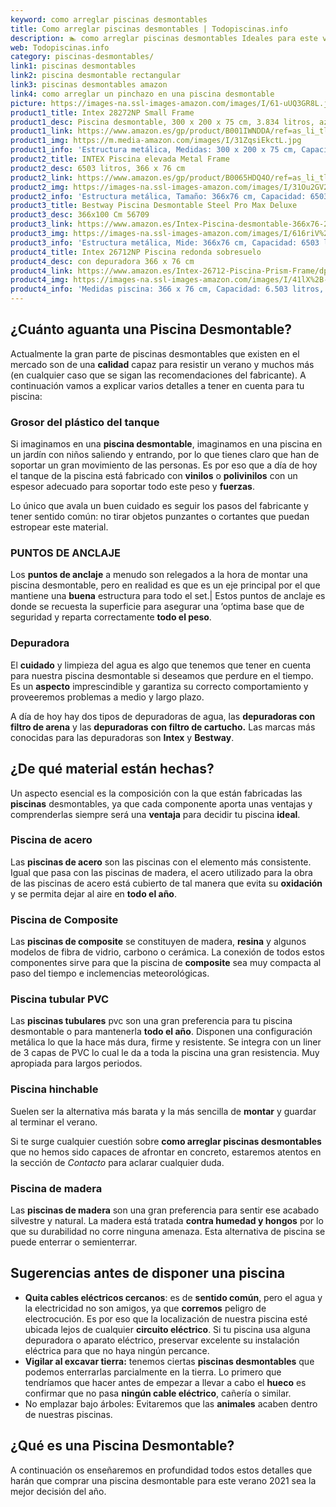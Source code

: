 ```yaml
---
keyword: como arreglar piscinas desmontables
title: Como arreglar piscinas desmontables | Todopiscinas.info
description: 🏊 como arreglar piscinas desmontables Ideales para este verano 2021. Aquí puedes comprar como arreglar piscinas desmontables y comparar con otras similares. No dejes escapar como arreglar piscinas desmontables a un precio realmente tentador.
web: Todopiscinas.info
category: piscinas-desmontables/
link1: piscinas desmontables
link2: piscina desmontable rectangular
link3: piscinas desmontables amazon
link4: como arreglar un pinchazo en una piscina desmontable
picture: https://images-na.ssl-images-amazon.com/images/I/61-uUQ3GR8L.jpg
product1_title: Intex 28272NP Small Frame
product1_desc: Piscina desmontable, 300 x 200 x 75 cm, 3.834 litros, azul
product1_link: https://www.amazon.es/gp/product/B001IWNDDA/ref=as_li_tl?ie=UTF8&camp=3638&creative=24630&creativeASIN=B001IWNDDA&linkCode=as2&tag=todopiscinas0e-21&linkId=25b9d647487c889cb6ef56ed63f50ca1
product1_img: https://m.media-amazon.com/images/I/31ZqsiEkctL.jpg
product1_info: 'Estructura metálica, Medidas: 300 x 200 x 75 cm, Capacidad: 3.834 litros, Para 6 personas (+ 6 años), Fácil montaje, Forma rectangular'
product2_title: INTEX Piscina elevada Metal Frame
product2_desc: 6503 litros, 366 x 76 cm
product2_link: https://www.amazon.es/gp/product/B0065HDQ4O/ref=as_li_tl?ie=UTF8&camp=3638&creative=24630&creativeASIN=B0065HDQ4O&linkCode=as2&tag=todopiscinas0e-21&linkId=ed2430e3ba564d3527ee103df33ed7b3
product2_img: https://images-na.ssl-images-amazon.com/images/I/31Ou2GV2SAL.jpg
product2_info: 'Estructura metálica, Tamaño: 366x76 cm, Capacidad: 6503 litros, Forma circular, De 4 a 7 personas (+6 años)'
product3_title: Bestway Piscina Desmontable Steel Pro Max Deluxe
product3_desc: 366x100 Cm 56709
product3_link: https://www.amazon.es/Intex-Piscina-desmontable-366x76-28210NP/dp/B0065HDQ4O?__mk_es_ES=%C3%85M%C3%85%C5%BD%C3%95%C3%91&crid=25UQGV9HG2INI&dchild=1&keywords=piscinas+desmontables&qid=1615854176&sprefix=piscinas+dem%2Caps%2C201&sr=8-5&linkCode=ll1&tag=todopiscinas0e-21&linkId=34f200977c6cbaab1f3f4d9ac0e64755&language=es_ES&ref_=as_li_ss_tl
product3_img: https://images-na.ssl-images-amazon.com/images/I/616riV%2BiY3L.jpg
product3_info: 'Estructura metálica, Mide: 366x76 cm, Capacidad: 6503 litros, De 4 a 7 personas mayores de 6 años, Forma circular, Tecnología Super-Tough'
product4_title: Intex 26712NP Piscina redonda sobresuelo
product4_desc: con depuradora 366 x 76 cm
product4_link: https://www.amazon.es/Intex-26712-Piscina-Prism-Frame/dp/B07FB823GL?__mk_es_ES=%C3%85M%C3%85%C5%BD%C3%95%C3%91&dchild=1&keywords=piscinas+desmontables+con+depuradora&qid=1615936418&sr=8-5&linkCode=ll1&tag=todopiscinas0e-21&linkId=d98699de7830cd471766fa1daa36de34&language=es_ES&ref_=as_li_ss_tl
product4_img: https://images-na.ssl-images-amazon.com/images/I/41lX%2B-YpibL.jpg
product4_info: 'Medidas piscina: 366 x 76 cm, Capacidad: 6.503 litros, Incluye depuradora de cartucha A, Lona resistente triple capa'
---
```




## ¿Cuánto aguanta una Piscina Desmontable?

Actualmente la gran parte de piscinas desmontables que existen en el mercado son de una **calidad** capaz para resistir un verano y muchos más (en cualquier caso que se sigan las recomendaciones del fabricante). A continuación vamos a explicar varios detalles a tener en cuenta para tu piscina:


### Grosor del plástico del tanque

Si imaginamos en una **piscina desmontable**, imaginamos en una piscina en un jardín con niños saliendo y entrando, por lo que tienes claro que han de soportar un gran movimiento de las personas. Es por eso que a día de hoy el tanque de la piscina está fabricado con **vinilos** o **polivinilos** con un espesor adecuado para soportar todo este peso y **fuerzas**.

Lo único que avala un	 buen cuidado es seguir los pasos del fabricante y tener sentido común: no tirar objetos punzantes o cortantes que puedan estropear este material.


### PUNTOS DE ANCLAJE

Los **puntos de anclaje** a menudo son relegados a la hora de montar una piscina desmontable, pero en realidad es que es un eje principal por el que mantiene una **buena** estructura para todo el set.| Estos puntos de anclaje es donde se recuesta la superficie para asegurar una ’optima base que de seguridad y reparta correctamente **todo el peso**.


### Depuradora

El **cuidado** y limpieza del agua es algo que tenemos que tener en cuenta para nuestra piscina desmontable si deseamos que perdure en el tiempo. Es un **aspecto** imprescindible y garantiza su correcto comportamiento y proveeremos problemas a medio y largo plazo.

A día de hoy hay dos tipos de depuradoras de agua, las **depuradoras con filtro de arena** y  las **depuradoras** **con filtro de cartucho.** Las marcas más conocidas para las depuradoras son **Intex** y **Bestway**.

<brand-panel :title=product1_title :desc=product1_desc :img=product1_img :link=product1_link></brand-panel>

<stats-list :link1=link1 :link2=link2 :link3=link3 :link4=link4 :category=category></stats-list>


## ¿De qué material están hechas?

Un aspecto esencial es la composición con la que están fabricadas las **piscinas** desmontables, ya que cada componente aporta unas ventajas y comprenderlas siempre será una **ventaja** para decidir tu piscina **ideal**.


### Piscina de acero

Las **piscinas de acero** son las piscinas con el elemento más consistente. Igual que pasa con las piscinas de madera, el acero utilizado para la obra de las piscinas de acero está cubierto de tal manera que evita su **oxidación** y se permita dejar al aire en **todo el año**.


### Piscina de Composite

Las **piscinas de composite** se constituyen de madera, **resina** y algunos modelos de fibra de vidrio, carbono o cerámica. La conexión de todos estos componentes sirve para que la piscina de **composite** sea muy compacta al paso del tiempo e inclemencias meteorológicas.


### Piscina tubular PVC

Las **piscinas tubulares** pvc son una gran preferencia para tu piscina desmontable o para mantenerla **todo el año**. Disponen una configuración metálica lo que la hace más dura, firme y resistente. Se integra con un liner de 3 capas de PVC lo cual le da a toda la piscina una gran resistencia. Muy apropiada para largos periodos.


### Piscina hinchable

Suelen ser la alternativa más barata y la más sencilla de **montar** y guardar al terminar el verano.

Si te surge cualquier cuestión sobre **como arreglar piscinas desmontables** que no hemos sido capaces de afrontar en concreto, estaremos atentos en la sección de _Contacto_ para aclarar cualquier duda.


### Piscina de madera

Las **piscinas de madera** son una gran preferencia para sentir ese acabado silvestre y natural. La madera está tratada **contra humedad y hongos** por lo que su durabilidad no corre ninguna amenaza. Esta alternativa de piscina se puede enterrar o semienterrar.

<external-banner></external-banner>



## Sugerencias antes de disponer una piscina



*   **Quita cables eléctricos cercanos**: es de **sentido común**, pero el agua y la electricidad no son amigos, ya que **corremos** peligro de electrocución. Es por eso que la localización de nuestra piscina esté ubicada lejos de cualquier **circuito eléctrico**. Si tu piscina usa alguna depuradora o aparato eléctrico, preservar excelente su instalación eléctrica para que no haya ningún percance.
*   **Vigilar al excavar tierra:** tenemos ciertas **piscinas desmontables** que podemos enterrarlas parcialmente en la tierra. Lo primero  que tendríamos que hacer antes de empezar a llevar a cabo el **hueco** es confirmar que no pasa **ningún cable eléctrico**, cañería o similar.
*   No emplazar bajo árboles: Evitaremos que las **animales** acaben dentro de nuestras piscinas.
## ¿Qué es una Piscina Desmontable?



A continuación os enseñaremos en profundidad todos estos detalles que harán que comprar una piscina desmontable para este verano 2021 sea la mejor decisión del año.